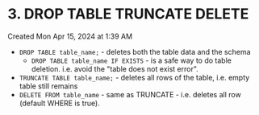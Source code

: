 # 3. DROP TABLE TRUNCATE DELETE
Created Mon Apr 15, 2024 at 1:39 AM

- `DROP TABLE table_name;` - deletes both the table data and the schema
	- `DROP TABLE table_name IF EXISTS` - is a safe way to do table deletion. i.e. avoid the "table does not exist error".
- `TRUNCATE TABLE table_name;` - deletes all rows of the table, i.e. empty table still remains
- `DELETE FROM table_name` - same as TRUNCATE - i.e. deletes all row (default WHERE is true).